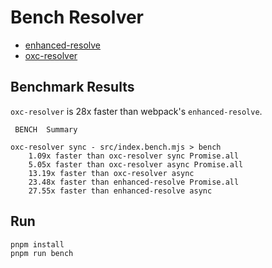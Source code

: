 # Bench Resolver

- [enhanced-resolve](https://www.npmjs.com/package/enhanced-resolve)
- [oxc-resolver](https://www.npmjs.com/package/oxc-resolver)

## Benchmark Results

<!-- BENCHMARK_RESULTS_START -->
`oxc-resolver` is 28x faster than webpack's `enhanced-resolve`.

```
 BENCH  Summary

oxc-resolver sync - src/index.bench.mjs > bench
    1.09x faster than oxc-resolver sync Promise.all
    5.05x faster than oxc-resolver async Promise.all
    13.19x faster than oxc-resolver async
    23.48x faster than enhanced-resolve Promise.all
    27.55x faster than enhanced-resolve async
```
<!-- BENCHMARK_RESULTS_END -->

## Run

```bash
pnpm install
pnpm run bench
```
